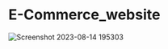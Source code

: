 # E-Commerce_website
![Screenshot 2023-08-14 195303](https://github.com/Divyarajsinh01/E-Commerce_website/assets/141410024/fecbf5e2-01b8-4620-9059-6eb6a9e6b5d6)
